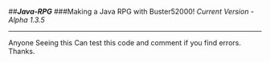 ##___Java-RPG___
###Making a Java RPG with Buster52000! 
_Current Version - Alpha 1.3.5_
<hr>
Anyone Seeing this Can test this code and comment if you find errors. Thanks.

